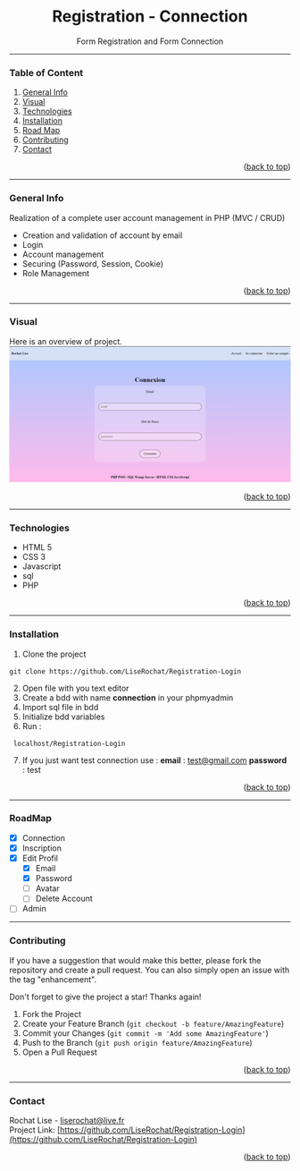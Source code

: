 <div id="top"></div>

<div align="center">
  <h1> Registration - Connection </h1>
  <p>Form Registration and Form Connection</p>
</div>

***

### Table of Content
1. [General Info](#general-info)
3. [Visual](#visual)
4. [Technologies](#technologies)
5. [Installation](#installation)
6. [Road Map](#roadmap)
7. [Contributing](#contributing)
8. [Contact](#contact)
<p align="right">(<a href="#top">back to top</a>)</p>

***

### General Info
Realization of a complete user account management in PHP (MVC / CRUD) 
- Creation and validation of account by email
- Login
- Account management
- Securing (Password, Session, Cookie)
- Role Management
<p align="right">(<a href="#top">back to top</a>)</p>

***

### Visual
Here is an overview of project. </br>
<img src="public/assets/img/screenshot01.png" alt="screenshot result">
<p align="right">(<a href="#top">back to top</a>)</p>

***

### Technologies
- HTML 5
- CSS 3
- Javascript
- sql
- PHP
<p align="right">(<a href="#top">back to top</a>)</p>

***

### Installation

1. Clone the project
```
git clone https://github.com/LiseRochat/Registration-Login
```
2. Open file with you text editor 
3. Create a bdd with name **connection** in your phpmyadmin
4. Import sql file in bdd
5. Initialize bdd variables 
6. Run :
 ```
  localhost/Registration-Login
 ```
 7. If you just want test connection use :
    **email** : test@gmail.com
    **password** : test
<p align="right">(<a href="#top">back to top</a>)</p>

***

### RoadMap
- [x] Connection
- [x] Inscription
- [x] Edit Profil
    - [x] Email
    - [x] Password
    - [ ] Avatar
    - [ ] Delete Account
- [ ] Admin

***

### Contributing
If you have a suggestion that would make this better, please fork the repository and create a pull request. You can also simply open an issue with the tag "enhancement".

Don't forget to give the project a star! Thanks again!

1. Fork the Project
2. Create your Feature Branch (`git checkout -b feature/AmazingFeature`)
3. Commit your Changes (`git commit -m 'Add some AmazingFeature'`)
4. Push to the Branch (`git push origin feature/AmazingFeature`)
5. Open a Pull Request
<p align="right">(<a href="#top">back to top</a>)</p>

***

### Contact 
Rochat Lise - liserochat@live.fr </br>
Project Link: [https://github.com/LiseRochat/Registration-Login](https://github.com/LiseRochat/Registration-Login)
<p align="right">(<a href="#top">back to top</a>)</p>



